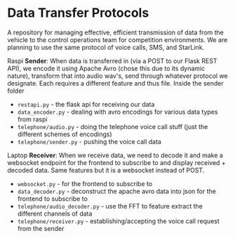 # Data Transfer Protocols
A repository for managing effective, efficient transmission of data from the vehicle to the control operations team for competition environments. We are planning to use the same protocol of voice calls, SMS, and StarLink.

Raspi **Sender**: When data is transferred in (via a POST to our Flask REST API), we encode it using Apache Avro (chose this due to its dynamic nature), transform that into audio wav's, send through whatever protocol we designate. Each requires a different feature and thus file. Inside the sender folder

- `restapi.py` - the flask api for receiving our data
- `data_encoder.py` - dealing with avro encodings for various data types from raspi
- `telephone/audio.py` - doing the telephone voice call stuff (just the different schemes of encodings)
- `telephone/sender.py` - pushing the voice call data


Laptop **Receiver**: When we receive data, we need to decode it and make a websocket endpoint for the frontend to subscribe to and display received + decoded data. Same features but it is a websocket instead of POST.

- `websocket.py` - for the frontend to subscribe to
- `data_decoder.py` - deconstruct the apache avro data into json for the frontend to subscribe to
- `telephone/audio_decoder.py` - use the FFT to feature extract the different channels of data
- `telephone/receiver.py` - establishing/accepting the voice call request from the sender